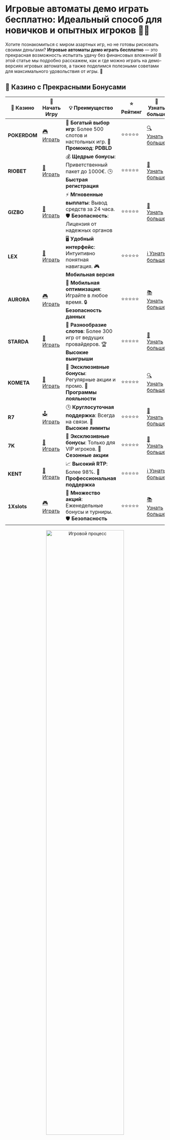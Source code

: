 # Игровые автоматы демо играть бесплатно: Идеальный способ для новичков и опытных игроков 🎰✨

Хотите познакомиться с миром азартных игр, но не готовы рисковать своими деньгами? **Игровые автоматы демо играть бесплатно** — это прекрасная возможность испытать удачу без финансовых вложений! В этой статье мы подробно расскажем, как и где можно играть на демо-версиях игровых автоматов, а также поделимся полезными советами для максимального удовольствия от игры. 🎲

## 🌟 Казино с Прекрасными Бонусами

| 🎲 **Казино** | 🔗 **Начать Игру** | 💡 **Преимущество** | ⭐ **Рейтинг** | 🔗 **Узнать больше** |
|--------------|---------------------|---------------------|----------------|----------------------|
| **POKERDOM**  | [🎮 Играть](https://brandplay.link/4k77v2yx) | 🎉 **Богатый выбор игр**: Более 500 слотов и настольных игр. 🎁 **Промокод**: **PDBLD** | ⭐⭐⭐⭐⭐ | [🔍 Узнать больше](https://brandplay.link/4k77v2yx) |
| **RIOBET**    | [🎰 Играть](https://brandplay.link/7xBLTPyj) | 💰 **Щедрые бонусы**: Приветственный пакет до 1000€. 🕒 **Быстрая регистрация** | ⭐⭐⭐⭐⭐ | [📖 Узнать больше](https://brandplay.link/7xBLTPyj) |
| **GIZBO**     | [🎲 Играть](https://brandplay.link/bprXw4YV) | ⚡ **Мгновенные выплаты**: Вывод средств за 24 часа. 🛡️ **Безопасность**: Лицензия от надежных органов | ⭐⭐⭐⭐⭐ | [📝 Узнать больше](https://brandplay.link/bprXw4YV) |
| **LEX**       | [🤑 Играть](https://brandplay.link/zW4hdDFV) | 🖥️ **Удобный интерфейс**: Интуитивно понятная навигация. 🎮 **Мобильная версия** | ⭐⭐⭐⭐⭐ | [ℹ️ Узнать больше](https://brandplay.link/zW4hdDFV) |
| **AURORA**    | [🎮 Играть](https://10trafic-stat2.com/click/668546556bcc6313411604bd/6766/13032/subaccount) | 📱 **Мобильная оптимизация**: Играйте в любое время. 🔒 **Безопасность данных** | ⭐⭐⭐⭐⭐ | [📚 Узнать больше](https://10trafic-stat2.com/click/668546556bcc6313411604bd/6766/13032/subaccount) |
| **STARDА**    | [🎯 Играть](https://brandplay.link/fB7xwRFL) | 🎰 **Разнообразие слотов**: Более 300 игр от ведущих провайдеров. 🏆 **Высокие выигрыши** | ⭐⭐⭐⭐⭐ | [🔎 Узнать больше](https://brandplay.link/fB7xwRFL) |
| **KOMETA**    | [🎰 Играть](https://brandplay.link/8ZymQJV8) | 🎁 **Эксклюзивные бонусы**: Регулярные акции и промо. 🔄 **Программы лояльности** | ⭐⭐⭐⭐⭐ | [🔍 Узнать больше](https://brandplay.link/8ZymQJV8) |
| **R7**        | [🕹️ Играть](https://brandplay.link/bMd3Yjsw) | 🕒 **Круглосуточная поддержка**: Всегда на связи. 💸 **Высокие лимиты** | ⭐⭐⭐⭐⭐ | [📖 Узнать больше](https://brandplay.link/bMd3Yjsw) |
| **7K**        | [🎲 Играть](https://brandplay.link/BvQyFShp) | 🌟 **Эксклюзивные бонусы**: Только для VIP игроков. 🎉 **Сезонные акции** | ⭐⭐⭐⭐⭐ | [📝 Узнать больше](https://brandplay.link/BvQyFShp) |
| **KENT**      | [🤑 Играть](https://brandplay.link/Fv2WP3js) | 📈 **Высокий RTP**: Более 98%. 💼 **Профессиональная поддержка** | ⭐⭐⭐⭐⭐ | [ℹ️ Узнать больше](https://brandplay.link/Fv2WP3js) |
| **1Xslots**   | [🎮 Играть](https://brandplay.link/hSB1khtr) | 🎉 **Множество акций**: Еженедельные бонусы и турниры. 🛡️ **Безопасность** | ⭐⭐⭐⭐⭐ | [📚 Узнать больше](https://brandplay.link/hSB1khtr) |

<div align="center"> <img src="https://i.pinimg.com/originals/1d/b3/25/1db325483acbe642c6d4e6fdd73a4988.gif" alt="Игровой процесс" width="70%"> </div>
---

## 🚀 Быстрые Выигрыши и Поддержка

| 🎲 **Казино** | 🔗 **Начать Игру** | 💡 **Преимущество** | ⭐ **Рейтинг** | 🔗 **Узнать больше** |
|--------------|---------------------|---------------------|----------------|----------------------|
| **GAMA**      | [🎯 Играть](https://brandplay.link/j6NMKsDz) | 🔍 **Интуитивный интерфейс**: Легкость использования. 🏅 **Престижные турниры** | ⭐⭐⭐⭐☆ | [🔎 Узнать больше](https://brandplay.link/j6NMKsDz) |
| **ONION**     | [🎰 Играть](https://brandplay.link/zBGRVpQ9) | 🤑 **Низкие ставки**: Идеально для начинающих. 🔄 **Быстрые выводы** | ⭐⭐⭐⭐☆ | [🔍 Узнать больше](https://brandplay.link/zBGRVpQ9) |
| **ЧЕМПИОН**   | [🕹️ Играть](https://temon-gter.cfd/go/lRq?p80412p304504pcc44t17455) | 🏅 **Лояльная программа**: Награды за активность. 🎁 **Ежемесячные бонусы** | ⭐⭐⭐⭐☆ | [📖 Узнать больше](https://temon-gter.cfd/go/lRq?p80412p304504pcc44t17455) |
| **VAVADA**    | [🎲 Играть](https://vavadapartner.pro/?promo=ea5c9275-6854-4505-94fc-95ab18221945-linkb2) | 🚀 **Быстрая регистрация**: Начните играть мгновенно. 🔐 **Безопасные транзакции** | ⭐⭐⭐⭐☆ | [📝 Узнать больше](https://vavadapartner.pro/?promo=ea5c9275-6854-4505-94fc-95ab18221945-linkb2) |
| **FRIENDS**   | [🤑 Играть](https://gofriends.mba/linkb2) | 🤝 **Социальные игры**: Играйте с друзьями. 🌐 **Мультиплатформенность** | ⭐⭐⭐⭐☆ | [ℹ️ Узнать больше](https://gofriends.mba/linkb2) |
| **1WIN**      | [🎮 Играть](https://brandplay.link/smXVpBbG) | 🏆 **Спортивные ставки**: Широкий выбор видов спорта. 💵 **Высокие коэффициенты** | ⭐⭐⭐⭐☆ | [📚 Узнать больше](https://brandplay.link/smXVpBbG) |
| **DRIP**      | [🎯 Играть](https://drp-ircp01.com/c07e6a3db) | 🌐 **Инновационные игры**: Новейшие игровые технологии. 🛡️ **Высокая безопасность** | ⭐⭐⭐⭐☆ | [🔎 Узнать больше](https://drp-ircp01.com/c07e6a3db) |
| **JOYCASINO** | [🎰 Играть](https://rpc30.call2me.pro/?/ru/registration?apkpop=0&partner=p24970p3291217pc98f) | 🎁 **Приятные бонусы**: Ежедневные акции и подарки. 🕹️ **Разнообразие игр** | ⭐⭐⭐⭐☆ | [🔍 Узнать больше](https://rpc30.call2me.pro/?/ru/registration?apkpop=0&partner=p24970p3291217pc98f) |
| **PLAYFORTUNA** | [🎮 Играть](https://fortunapromo.net/alt/playfortuna/registration?0dc4a9362a71feb7e3f165fb8e766f70) | 🎉 **Регулярные акции**: Бонусы, фриспины и многое другое. 🏅 **Турниры** | ⭐⭐⭐⭐☆ | [📚 Узнать больше](https://fortunapromo.net/alt/playfortuna/registration?0dc4a9362a71feb7e3f165fb8e766f70) |
| **SYKAA**     | [🤑 Играть](https://s-two-way.com/?source=linkb2&pid=30697) | 💸 **Доступные ставки**: Идеально для новичков. 🎁 **Щедрые бонусы** | ⭐⭐⭐⭐☆ | [🔍 Узнать больше](https://s-two-way.com/?source=linkb2&pid=30697) |

<div align="center"> <img src="https://i.pinimg.com/originals/1d/b3/25/1db325483acbe642c6d4e6fdd73a4988.gif" alt="Игровой процесс" width="70%"> </div>

![Игровые автоматы](https://i.pinimg.com/originals/a9/29/6e/a9296ea1cf6a7c20a985e593451f0323.png)

## Что такое игровые автоматы демо?

**Игровые автоматы демо играть бесплатно** — это возможность попробовать свою удачу без реальных ставок. Демо-режим доступен во многих онлайн-казино и на специализированных платформах. В нем вы играете на виртуальные кредиты, которые не имеют реальной ценности, но позволяют испытать все функции слота, как в настоящей игре.

## Почему стоит играть в демо-версии?

Есть несколько весомых причин, почему стоит попробовать **игровые автоматы демо играть бесплатно**:

- **Безопасность**: Вы можете играть без риска потерять деньги. Это отличная возможность изучить игру и её механизмы.
- **Обучение**: Демо-режим — это отличный способ познакомиться с правилами игры, понять, как работают бонусы и какие функции предлагают слоты.
- **Удовольствие**: Вы можете просто развлекаться, не беспокоясь о ставках. Это шанс насладиться процессом игры и провести время с удовольствием! 🎉
- **Разнообразие**: В демо-режиме доступны тысячи различных слотов, и вы можете попробовать все, что вам интересно.

## Как выбрать правильный игровой автомат?

Перед тем как начать играть в демо-версии, важно выбрать слот, который вам действительно понравится. Вот несколько факторов, которые помогут вам в этом:

- **Тематика**: На игровых автоматах есть множество тем — от мифов и древних цивилизаций до космических приключений и фруктовых слотов. Выберите то, что вам ближе! 🍒🌌
- **Бонусные функции**: Некоторые слоты предлагают бесплатные вращения, множители и другие бонусы. Эти функции могут значительно увеличить ваш выигрыш в реальной игре.
- **Возврат игроку (RTP)**: Важно обратить внимание на показатель RTP (Return to Player), который указывает на вероятность выигрыша на долгосрочной дистанции. Чем выше RTP, тем больше шансов на выигрыш.

## Где можно играть в демо-версии игровых автоматов?

Есть несколько мест, где можно найти **игровые автоматы демо играть бесплатно**:

- **Онлайн-казино**: Почти все современные казино предлагают демо-версии своих слотов. Просто выберите интересующий автомат и начните играть без регистрации и депозитов.
- **Игровые сайты**: Некоторые платформы специализируются на предоставлении бесплатных версий слотов. Это отличный вариант для тех, кто хочет протестировать игры без регистрации в казино.
- **Мобильные приложения**: На мобильных платформах тоже доступны демо-версии игровых автоматов. Вы можете играть в любое время и в любом месте, наслаждаясь процессом.

## Как играть в игровые автоматы демо?

Игра в демо-версии почти ничем не отличается от реальной игры. Главное отличие — отсутствие настоящих денег. Вот несколько простых шагов, чтобы начать:

1. **Выберите слот**: Найдите интересующий игровой автомат на выбранной платформе.
2. **Запустите демо-режим**: Обычно кнопка демо-режима ярко видна на странице игры. Нажмите на неё и начните.
3. **Управляйте ставками**: В демо-версии вы можете регулировать ставки, чтобы понять, как работает слот и какие выигрыши можно получить.
4. **Наслаждайтесь игрой**: Получайте удовольствие от игрового процесса и экспериментируйте с различными слотами! 🎰💫

## Советы для новичков при игре в демо-режим

Для того чтобы максимально эффективно использовать **игровые автоматы демо играть бесплатно**, следуйте этим рекомендациям:

- **Изучите правила**: Прежде чем начать, ознакомьтесь с правилами игры. Это поможет вам избежать лишних ошибок и делать более осознанные ставки.
- **Пробуйте разные слоты**: Не ограничивайтесь одним автоматом. Играйте в различные игры, чтобы понять, какие вам нравятся больше всего.
- **Обратите внимание на бонусы**: Многие игровые автоматы предлагают бонусные раунды или бесплатные вращения. Изучите их особенности, чтобы получить максимальную выгоду!

## Преимущества игры в демо-режиме

- **Безопасность**: Играете без риска потерять деньги.
- **Обучение**: Можете научиться управлять слотами и разобраться в их механизмах.
- **Развлечение**: Просто наслаждайтесь процессом игры без финансовых обязательств.
- **Доступность**: Играйте в любое время и в любом месте.

## Заключение

**Игровые автоматы демо играть бесплатно** — это отличная возможность для любого игрока, независимо от уровня опыта, научиться и развлекаться без финансовых рисков. Используя демо-режимы, вы получаете шанс полностью погрузиться в мир азартных игр, узнать тонкости слотов и готовиться к реальной игре. 🎲💰

Не бойтесь пробовать новое, и помните, что азарт должен приносить только удовольствие! Наслаждайтесь игрой и удачи вам в каждом вращении! 🍀🎉
